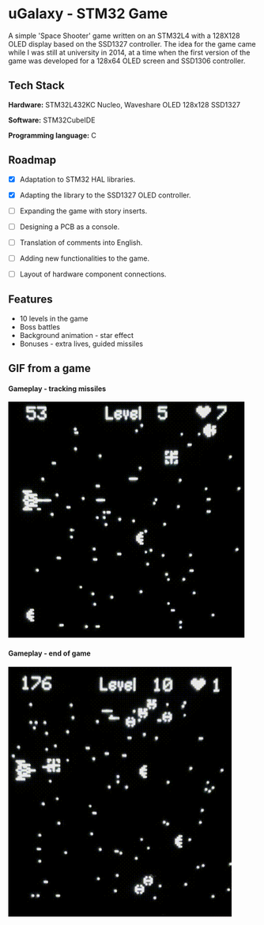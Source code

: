 
# uGalaxy - STM32 Game

A simple 'Space Shooter' game written on an STM32L4 with a 128X128 OLED display based on the SSD1327 controller. 
The idea for the game came while I was still at university in 2014, at a time when the first version of the game was developed for a 128x64 OLED screen and SSD1306 controller.  


## Tech Stack

**Hardware:** STM32L432KC Nucleo, Waveshare OLED 128x128 SSD1327

**Software:** STM32CubeIDE

**Programming language:** C


## Roadmap

* [X]  Adaptation to STM32 HAL libraries.
* [X]  Adapting the library to the SSD1327 OLED controller.
* [ ]  Expanding the game with story inserts.
* [ ]  Designing a PCB as a console.
* [ ]  Translation of comments into English.
* [ ]  Adding new functionalities to the game.
* [ ]  Layout of hardware component connections. 



## Features

- 10 levels in the game
- Boss battles
- Background animation - star effect
- Bonuses - extra lives, guided missiles


## GIF from a game 

#### Gameplay - tracking missiles 
![App Screenshot](https://raw.githubusercontent.com/TomAshTee/uGalaxy_STM32_Game/main/IMG_3148.gif)

#### Gameplay - end of game
![App Screenshot](https://raw.githubusercontent.com/TomAshTee/uGalaxy_STM32_Game/main/IMG_3148%20(1).gif)

